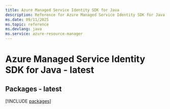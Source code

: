 ```yaml
---
title: Azure Managed Service Identity SDK for Java
description: Reference for Azure Managed Service Identity SDK for Java
ms.date: 09/11/2025
ms.topic: reference
ms.devlang: java
ms.service: azure-resource-manager
---
```

# Azure Managed Service Identity SDK for Java - latest
## Packages - latest
[!INCLUDE [packages](managed-service-identity-index.md)]